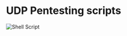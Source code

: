 
# UDP Pentesting scripts
![Shell Script](https://img.shields.io/badge/shell_script-%23121011.svg?style=for-the-badge&logo=gnu-bash&logoColor=white)
